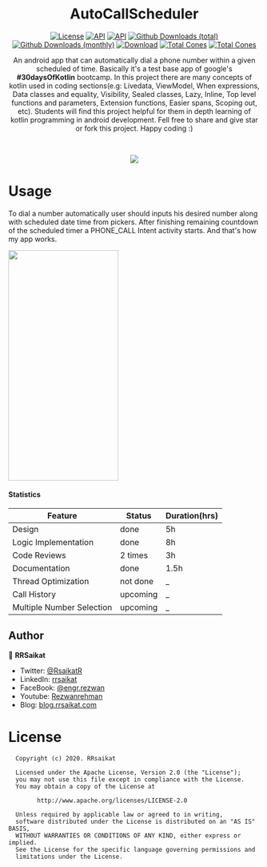 <h1 align="center">AutoCallScheduler</h1>
<p align="center">
  <a href="https://opensource.org/licenses/Apache-2.0"><img alt="License" src="https://img.shields.io/badge/License-Apache%202.0-blue.svg"/></a>
  <a href="https://android-arsenal.com/api?level=16"><img alt="API" src="https://img.shields.io/badge/API-16%2B-brightgreen.svg?style=flat"/></a>
    <a href="https://github.com/rrsaikat"><img alt="API" src="https://badges.frapsoft.com/os/v1/open-source.png?v=103"/></a>
   <a href=""><img alt="Github Downloads (total)" src="https://img.shields.io/github/downloads/rrsaikat/AutoCallScheduler/total.svg"/></a>
   <a href=""><img alt="Github Downloads (monthly)" src="https://img.shields.io/github/downloads/rrsaikat/AutoCallScheduler/latest/total.svg"/></a>
  <a href="https://github.com/rrsaikat/AutoCallScheduler/releases/download/v1.0.2release/AutoCallScheduler_v1.0.2.apk"><img alt="Download" src="https://img.shields.io/badge/DownloadApk-v1.0.2-green.svg"/></a>
  <a href="https://github.com/rrsaikat/AutoCallScheduler/graphs/traffic"><img alt="Total Cones" src="https://img.shields.io/badge/Clones-110-orange"/></a>
    <a href="https://github.com/rrsaikat/AutoCallScheduler/graphs/traffic"><img alt="Total Cones" src="https://img.shields.io/badge/Views-375-brightgreen"/></a>
  
  
  
  


<p align="center">  
An android app that can automatically dial a phone number within a given scheduled of time. Basically it's a test base app of google's <b>#30daysOfKotlin</b> bootcamp. In this project there are many concepts of kotlin used in coding sections(e.g: Livedata, ViewModel, When expressions, Data classes and equality, Visibility, Sealed classes, Lazy, Inline, Top level functions and parameters, Extension functions, Easier spans, Scoping out, etc). Students will find this project helpful for them in depth learning of kotlin programming in android development. Fell free to share and give star or fork this project. Happy coding :)
</p>
</br>

<p align="center">
<img src="https://raw.githubusercontent.com/rrsaikat/AutoCallScheduler/master/app/src/main/res/drawable/gitfullbanner.png"/>
</p>

# Usage
To dial a number automatically user should inputs his desired number along with scheduled date time from pickers. After finishing remaining countdown of the scheduled timer a PHONE_CALL Intent activity starts. And that's how my app works.
<p align="start">
<img src="https://github.com/rrsaikat/AutoCallScheduler/raw/master/app/GIF-200606_072213.gif" height ="460" width ="220"/>
</p>

#### Statistics
Feature | Status | Duration(hrs)
--- | --- | ---
Design | done | 5h
Logic Implementation | done | 8h
Code Reviews | 2 times | 3h
Documentation | done | 1.5h
Thread Optimization | not done | _
Call History | upcoming | _
Multiple Number Selection | upcoming | _


## Author

👤 **RRSaikat**

- Twitter: [@RsaikatR](https://twitter.com/RsaikatR?s=09)
- LinkedIn: [rrsaikat](https://www.linkedin.com/in/rrsaikat/)
- FaceBook: [@engr.rezwan](https://www.facebook.com/engr.rezwan)
- Youtube: [Rezwanrehman](http://www.youtube.com/c/Rezwanrehman)
- Blog: [blog.rrsaikat.com](https://blog.rrsaikat.com)



# License
      Copyright (c) 2020. RRsaikat

      Licensed under the Apache License, Version 2.0 (the "License");
      you may not use this file except in compliance with the License.
      You may obtain a copy of the License at

            http://www.apache.org/licenses/LICENSE-2.0

      Unless required by applicable law or agreed to in writing,
      software distributed under the License is distributed on an "AS IS" BASIS,
      WITHOUT WARRANTIES OR CONDITIONS OF ANY KIND, either express or implied.
      See the License for the specific language governing permissions and
      limitations under the License.
